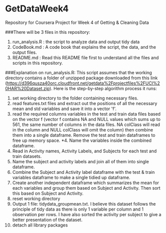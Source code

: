 # GetDataWeek4
Repository for Coursera Project for Week 4 of Getting &amp; Cleaning Data

###There will be 3 files in this repository:

1. run_analysis.R : the script to analyze data and output tidy data
2. CodeBook.md : A code book that explains the script, the data, and the output files.
3. README.md : Read this README file first to understand all the files and scripts in this repository.

###Explanation on run_analysis.R:
This script assumes that the working directory contains a folder of unzipped package downloaded from this link (https://d396qusza40orc.cloudfront.net/getdata%2Fprojectfiles%2FUCI%20HAR%20Dataset.zip). Here is the step-by-step algorithm process it runs:

1. set working directory to the folder containing necessary files.
2. read features.txt files and extract out the positions of all the necessary mean and std variables and save it into a vector 'f'.
3. read the required columns variables in the test and train data files based on the vector f (vector f contains NA and NULL values which sums up to 561, the same number of columns in the data files. NA colClass will read in the column and NULL colClass will omit the column) then combine them into a single dataframe. Remove the test and train dataframes to free up memory space.
*4. Name the variables inside the combined dataframe.
5. Read in Activity names, Activity Labels, and Subjects for each test and train datasets.
6. Name the subject and activity labels and join all of them into single dataframe.
7. Combine the Subject and Activity label dataframe with the test & train variables dataframe to make a single tidied up dataframe.
8. Create another independent dataframe which summarizes the mean for each variables and group them based on Subject and Activity. Then sort this based on Subject and Activity.
9. reset working directory
10. Output 1 file: tidydata_groupmean.txt. I believe this dataset follows the principle of tidy data as there is only 1 variable per column and 1 observation per rows. I have also sorted the activity per subject to give a better presentation of the dataset.
11. detach all library packages



